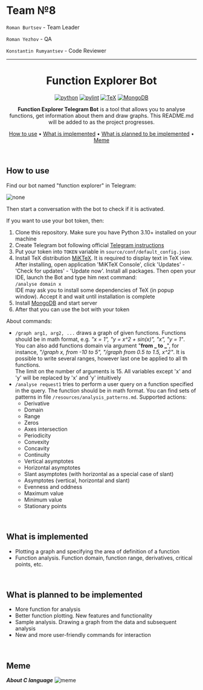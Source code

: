 # Team №8

`Roman Burtsev` - Team Leader

`Roman Yezhov` - QA

`Konstantin Rumyantsev` - Code Reviewer

---
<div align="center">

# Function Explorer Bot

[![python](https://img.shields.io/badge/python-3.10%2B-green)]()
[![pylint](https://img.shields.io/badge/linter-pylint-blue)]()
[![TeX](https://img.shields.io/badge/TeX_Distribution-MiKTeX-red)]()
[![MongoDB](https://img.shields.io/badge/Database-MongoDB-yellow)]()

**Function Explorer Telegram Bot** is a tool that allows you to analyse functions, get information about them and draw
graphs. This README.md will be added to as the project progresses.

[How to use](#how-to-use) •
[What is implemented](#what-is-implemented) •
[What is planned to be implemented](#what-is-planned-to-be-implemented) •
[Meme](#meme)

</div>

<br>

<a id="how-to-use"></a>

## How to use

Find our bot named "function explorer" in Telegram:

![none](https://i.ibb.co/m8jWZpJ/image.png)

Then start a conversation with the bot to check if it is activated.

If you want to use your bot token, then:

1) Clone this repository. Make sure you have Python 3.10+ installed on your machine
2) Create Telegram bot following official [Telegram instructions](https://core.telegram.org/bots#6-botfather)
3) Put your token into `TOKEN` variable in `source/conf/default_config.json`
4) Install TeX distribution [MiKTeX](https://miktex.org/download). It is required to display text in TeX view. After
   installing, open application 'MiKTeX Console', click 'Updates' - 'Check for updates' - 'Update now'. Install all
   packages. Then open your IDE, launch the Bot and type him next command: \
   `/analyse domain x` \
   IDE may ask you to install some dependencies of TeX (in popup window). Accept it and wait until installation is
   complete  
5) Install [MongoDB](https://www.mongodb.com/try/download/community) and start server 
6) After that you can use the bot with your token

About commands:

- `/graph arg1, arg2, ...` draws a graph of given functions. Functions should be in math format, e.g. _"x = 1",
  "y = x^2 + sin(x)", "x", "y = 1"_.<br>You can also add functions domain via argument "**from _ to _**", for instance,
  _"/graph x, from -10 to 5", "/graph from 0.5 to 1.5, x^2"_. It is possible to write several ranges, however last one
  be applied to all th functions.<br>The limit on the number of arguments is 15. All variables except 'x' and 'y' will
  be replaced by 'x' and 'y' intuitively
- `/analyse request1` tries to perform a user query on a function specified in the query. The function should be in math
  format. You can find sets of patterns in file `/resources/analysis_patterns.md`. Supported actions:
  - Derivative
  - Domain
  - Range
  - Zeros
  - Axes intersection
  - Periodicity
  - Convexity
  - Concavity
  - Continuity
  - Vertical asymptotes
  - Horizontal asymptotes
  - Slant asymptotes (with horizontal as a special case of slant)
  - Asymptotes (vertical, horizontal and slant)
  - Evenness and oddness
  - Maximum value
  - Minimum value
  - Stationary points

<br>

<a id="what-is-implemented"></a>

## What is implemented

- Plotting a graph and specifying the area of definition of a function
- Function analysis. Function domain, function range, derivatives, critical points, etc.

<br>

<a id="what-is-planned-to-be-implemented"></a>

## What is planned to be implemented

- More function for analysis
- Better function plotting. New features and functionality
- Sample analysis. Drawing a graph from the data and subsequent analysis
- New and more user-friendly commands for interaction

<br>

<a id="meme"></a>

## Meme

_**About C language**_
![meme](https://i.ibb.co/GFwYyps/Meme.png)
